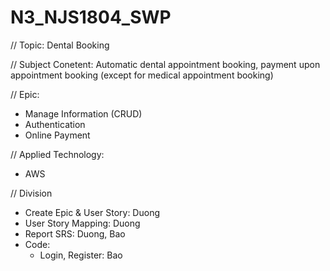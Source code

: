 ﻿# N3_NJS1804_SWP

// Topic: Dental Booking

// Subject Conetent: Automatic dental appointment booking, payment upon appointment booking (except for medical appointment booking)

// Epic:
- Manage Information (CRUD)
- Authentication
- Online Payment

// Applied Technology:
- AWS

// Division
- Create Epic & User Story: Duong
- User Story Mapping: Duong
- Report SRS: Duong, Bao
- Code: 
  + Login, Register: Bao
